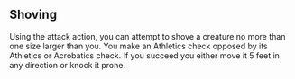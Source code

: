## Shoving

Using the attack action, you can attempt to shove a creature no more than one size larger than you. You make an Athletics check opposed by its Athletics or Acrobatics check. If you succeed you either move it 5 feet in any direction or knock it prone.